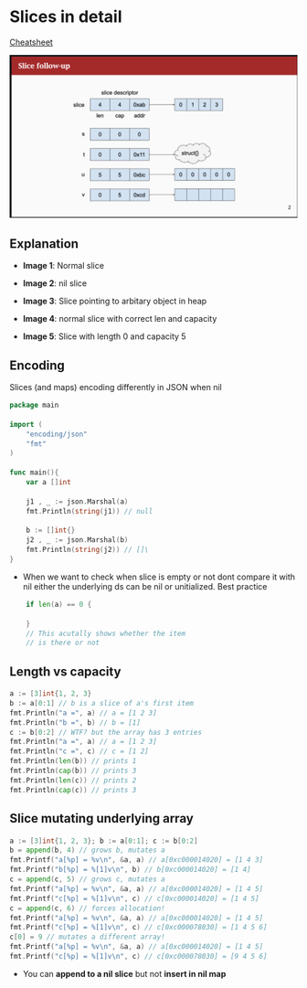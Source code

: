 # Slices in detail

[Cheatsheet](https://ueokande.github.io/go-slice-tricks/)


![Slices in detail](./images/slice-detail.png)

## Explanation

- **Image 1**: Normal slice

- **Image 2**: nil slice

- **Image 3**: Slice pointing to arbitary object in heap

- **Image 4**: normal slice with correct len and capacity

- **Image 5**: Slice with length 0 and capacity 5

## Encoding

Slices (and maps) encoding differently in JSON when nil

```go
package main

import (
    "encoding/json"
    "fmt"
)

func main(){
    var a []int

    j1 , _ := json.Marshal(a)
    fmt.Println(string(j1)) // null

    b := []int{}
    j2 , _ := json.Marshal(b)
    fmt.Println(string(j2)) // []\
}
```
- When we want to check when slice is empty or not dont compare it with nil either the underlying ds can be nil or unitialized. Best practice

```go
    if len(a) == 0 {

    }
    // This acutally shows whether the item
    // is there or not
```

## Length vs capacity

```go
a := [3]int{1, 2, 3}
b := a[0:1] // b is a slice of a's first item
fmt.Println("a =", a) // a = [1 2 3]
fmt.Println("b =", b) // b = [1]
c := b[0:2] // WTF? but the array has 3 entries
fmt.Println("a =", a) // a = [1 2 3]
fmt.Println("c =", c) // c = [1 2]
fmt.Println(len(b)) // prints 1
fmt.Println(cap(b)) // prints 3
fmt.Println(len(c)) // prints 2
fmt.Println(cap(c)) // prints 3

```

## Slice mutating underlying array

```go
a := [3]int{1, 2, 3}; b := a[0:1]; c := b[0:2]
b = append(b, 4) // grows b, mutates a
fmt.Printf("a[%p] = %v\n", &a, a) // a[0xc000014020] = [1 4 3]
fmt.Printf("b[%p] = %[1]v\n", b) // b[0xc000014020] = [1 4]
c = append(c, 5) // grows c, mutates a
fmt.Printf("a[%p] = %v\n", &a, a) // a[0xc000014020] = [1 4 5]
fmt.Printf("c[%p] = %[1]v\n", c) // c[0xc000014020] = [1 4 5]
c = append(c, 6) // forces allocation!
fmt.Printf("a[%p] = %v\n", &a, a) // a[0xc000014020] = [1 4 5]
fmt.Printf("c[%p] = %[1]v\n", c) // c[0xc000078030] = [1 4 5 6]
c[0] = 9 // mutates a different array!
fmt.Printf("a[%p] = %v\n", &a, a) // a[0xc000014020] = [1 4 5]
fmt.Printf("c[%p] = %[1]v\n", c) // c[0xc000078030] = [9 4 5 6]
```

- You can **append to a nil slice** but not **insert in nil map**